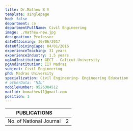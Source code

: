 ```yaml
---
title: Dr.Mathew B V
template: singlepage
hod: false
department: ce
departmentFullName: Civil Engineering
image: ./mathew-new.jpg
designation: Professor
dateOfJoining: 30/06/2017
dateOfJoiningCape: 04/01/2016
experienceTeaching: 31 years
experienceIndustry: 1.5 years
ugAndInstitution: GECT - Calicut University
pgAndInstitution: IIT Madras
subject: Civil Engineering
phd: Madras University
specialization: Civil Engineering- Engineering Education
# otherData: "NIL"
mobileNumber: 9526304512
mailid: bvmathew11@gmail.com
position: 1
---
```

|           PUBLICATIONS           |     |
| :------------------------------: | :-: |
|     No. of National Journal      |  2  |
